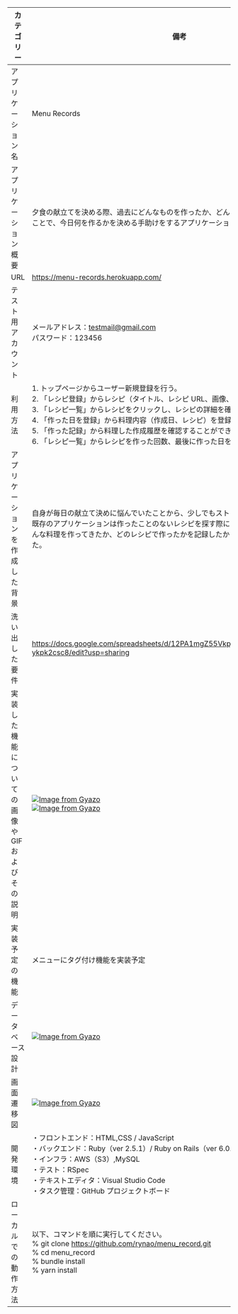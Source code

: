 | カテゴリー                                      | 備考                                                                                                                                                                                                                                                                                                                                                                                                                   |
| ----------------------------------------------- | ---------------------------------------------------------------------------------------------------------------------------------------------------------------------------------------------------------------------------------------------------------------------------------------------------------------------------------------------------------------------------------------------------------------------- |
| アプリケーション名                              | Menu Records                                                                                                                                                                                                                                                                                                                                                                                                           |
| アプリケーション概要                            | 夕食の献立てを決める際、過去にどんなものを作ったか、どんなレシピだったかを記録することで、今日何を作るかを決める手助けをするアプリケーション                                                                                                                                                                                                                                                                           |
| URL                                             | https://menu-records.herokuapp.com/                                                                                                                                                                                                                                                                                                                                                                                    |
| テスト用アカウント                              | メールアドレス：testmail@gmail.com<br>パスワード：123456                                                                                                                                                                                                                                                                                                                                                               |
| 利用方法                                        | 1. トップページからユーザー新規登録を行う。<br>2. 「レシピ登録」からレシピ（タイトル、レシピ URL、画像、メモ）を登録する。<br>3. 「レシピ一覧」からレシピをクリックし、レシピの詳細を確認する。<br>4. 「作った日を登録」から料理内容（作成日、レシピ）を登録する。<br>5. 「作った記録」から料理した作成履歴を確認することができる。<br>6. 「レシピ一覧」からレシピを作った回数、最後に作った日を確認することができる。 |
| アプリケーションを作成した背景                  | 自身が毎日の献立て決めに悩んでいたことから、少しでもストレスを減らしたいと考えた。<br>既存のアプリケーションは作ったことのないレシピを探す際には便利だが、自分が今までどんな料理を作ってきたか、どのレシピで作ったかを記録したかったので自作することにした。                                                                                                                                                           |
| 洗い出した要件                                  | https://docs.google.com/spreadsheets/d/12PA1mgZ55Vkpj1scc748OMzBb2tkV5XH0-ykpk2csc8/edit?usp=sharing                                                                                                                                                                                                                                                                                                                   |
| 実装した機能についての画像や GIF およびその説明 | [![Image from Gyazo](https://i.gyazo.com/e53405b9692a3efe91f77e0c8543de07.png)](https://gyazo.com/e53405b9692a3efe91f77e0c8543de07)<br>[![Image from Gyazo](https://i.gyazo.com/97e900b05da17e5d7f0a5af736225883.gif)](https://gyazo.com/97e900b05da17e5d7f0a5af736225883)                                                                                                                                             |
| 実装予定の機能                                  | メニューにタグ付け機能を実装予定                                                                                                                                                                                                                                                                                                                                                                                       |
| データベース設計                                | [![Image from Gyazo](https://i.gyazo.com/a4c9314d66cfc8dfa24447d530a3ec01.png)](https://gyazo.com/a4c9314d66cfc8dfa24447d530a3ec01)                                                                                                                                                                                                                                                                                    |
| 画面遷移図                                      | [![Image from Gyazo](https://i.gyazo.com/e32a90b815a874157b0beb92875d4fb0.png)](https://gyazo.com/e32a90b815a874157b0beb92875d4fb0)                                                                                                                                                                                                                                                                                    |
| 開発環境                                        | ・フロントエンド：HTML,CSS / JavaScript<br>・バックエンド：Ruby（ver 2.5.1）/ Ruby on Rails（ver 6.0.4）<br>・インフラ：AWS（S3）,MySQL<br>・テスト：RSpec<br>・テキストエディタ：Visual Studio Code<br>・タスク管理：GitHub プロジェクトボード                                                                                                                                                                        |
| ローカルでの動作方法                            | 以下、コマンドを順に実行してください。<br>% git clone https://github.com/rynao/menu_record.git<br>% cd menu_record<br>% bundle install<br>% yarn install                                                                                                                                                                                                                                                               |

